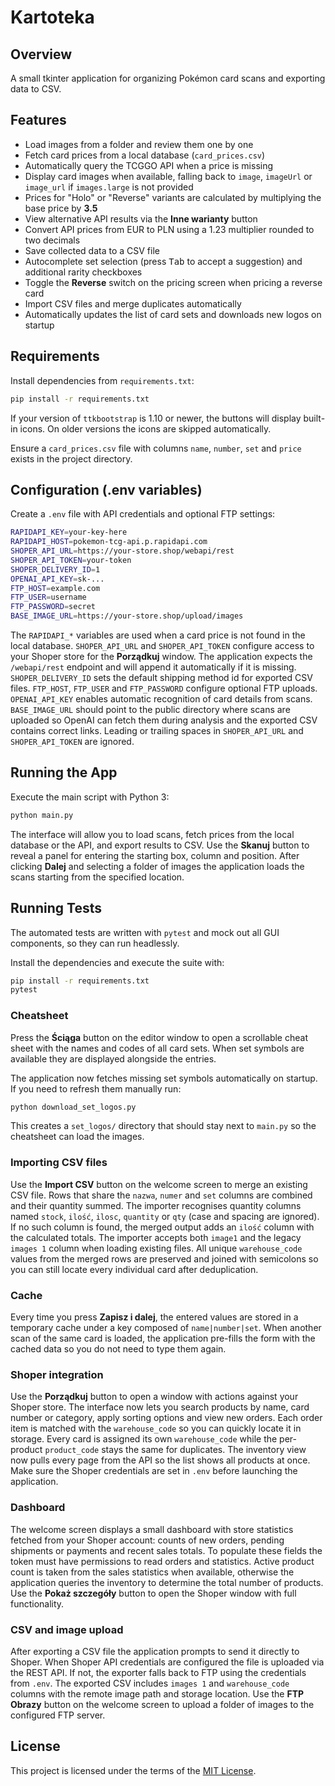# Kartoteka

## Overview
A small tkinter application for organizing Pokémon card scans and exporting data to CSV.

## Features
- Load images from a folder and review them one by one
- Fetch card prices from a local database (`card_prices.csv`)
- Automatically query the TCGGO API when a price is missing
- Display card images when available, falling back to `image`, `imageUrl` or `image_url` if `images.large` is not provided
- Prices for "Holo" or "Reverse" variants are calculated by multiplying the base price by **3.5**
- View alternative API results via the **Inne warianty** button
- Convert API prices from EUR to PLN using a 1.23 multiplier rounded to two decimals
- Save collected data to a CSV file
- Autocomplete set selection (press <kbd>Tab</kbd> to accept a suggestion) and additional rarity checkboxes
- Toggle the **Reverse** switch on the pricing screen when pricing a reverse card
- Import CSV files and merge duplicates automatically
- Automatically updates the list of card sets and downloads new logos on startup

## Requirements
Install dependencies from `requirements.txt`:

```bash
pip install -r requirements.txt
```

If your version of `ttkbootstrap` is 1.10 or newer, the buttons will display built-in icons. On older versions the icons are skipped automatically.

Ensure a `card_prices.csv` file with columns `name`, `number`, `set` and `price` exists in the project directory.

## Configuration (.env variables)
Create a `.env` file with API credentials and optional FTP settings:

```bash
RAPIDAPI_KEY=your-key-here
RAPIDAPI_HOST=pokemon-tcg-api.p.rapidapi.com
SHOPER_API_URL=https://your-store.shop/webapi/rest
SHOPER_API_TOKEN=your-token
SHOPER_DELIVERY_ID=1
OPENAI_API_KEY=sk-...
FTP_HOST=example.com
FTP_USER=username
FTP_PASSWORD=secret
BASE_IMAGE_URL=https://your-store.shop/upload/images
```

The `RAPIDAPI_*` variables are used when a card price is not found in the local database. `SHOPER_API_URL` and `SHOPER_API_TOKEN` configure access to your Shoper store for the **Porządkuj** window. The application expects the `/webapi/rest` endpoint and will append it automatically if it is missing. `SHOPER_DELIVERY_ID` sets the default shipping method id for exported CSV files. `FTP_HOST`, `FTP_USER` and `FTP_PASSWORD` configure optional FTP uploads. `OPENAI_API_KEY` enables automatic recognition of card details from scans. `BASE_IMAGE_URL` should point to the public directory where scans are uploaded so OpenAI can fetch them during analysis and the exported CSV contains correct links. Leading or trailing spaces in `SHOPER_API_URL` and `SHOPER_API_TOKEN` are ignored.

## Running the App
Execute the main script with Python 3:

```bash
python main.py
```

The interface will allow you to load scans, fetch prices from the local database
or the API, and export results to CSV.  Use the **Skanuj** button to reveal a
panel for entering the starting box, column and position.  After clicking
**Dalej** and selecting a folder of images the application loads the scans
starting from the specified location.

## Running Tests
The automated tests are written with `pytest` and mock out all GUI components,
so they can run headlessly.

Install the dependencies and execute the suite with:

```bash
pip install -r requirements.txt
pytest
```

### Cheatsheet
Press the **Ściąga** button on the editor window to open a scrollable cheat sheet with the names and codes of all card sets. When set symbols are available they are displayed alongside the entries.

The application now fetches missing set symbols automatically on startup. If you need to refresh them manually run:

```bash
python download_set_logos.py
```

This creates a `set_logos/` directory that should stay next to `main.py` so the cheatsheet can load the images.

### Importing CSV files
Use the **Import CSV** button on the welcome screen to merge an existing CSV file. Rows that share the `nazwa`, `numer` and `set` columns are combined and their quantity summed. The importer recognises quantity columns named `stock`, `ilość`, `ilosc`, `quantity` or `qty` (case and spacing are ignored). If no such column is found, the merged output adds an `ilość` column with the calculated totals. The importer accepts both `image1` and the legacy `images 1` column when loading existing files. All unique `warehouse_code` values from the merged rows are preserved and joined with semicolons so you can still locate every individual card after deduplication.

### Cache
Every time you press **Zapisz i dalej**, the entered values are stored in a temporary cache under a key composed of `name|number|set`. When another scan of the same card is loaded, the application pre-fills the form with the cached data so you do not need to type them again.

### Shoper integration
Use the **Porządkuj** button to open a window with actions against your Shoper store. The interface now lets you search products by name, card number or category, apply sorting options and view new orders. Each order item is matched with the `warehouse_code` so you can quickly locate it in storage. Every card is assigned its own `warehouse_code` while the per-product `product_code` stays the same for duplicates. The inventory view now pulls every page from the API so the list shows all products at once. Make sure the Shoper credentials are set in `.env` before launching the application.

### Dashboard
The welcome screen displays a small dashboard with store statistics fetched from your Shoper account: counts of new orders, pending shipments or payments and recent sales totals. To populate these fields the token must have permissions to read orders and statistics. Active product count is taken from the sales statistics when available, otherwise the application queries the inventory to determine the total number of products. Use the **Pokaż szczegóły** button to open the Shoper window with full functionality.

### CSV and image upload
After exporting a CSV file the application prompts to send it directly to Shoper. When Shoper API credentials are configured the file is uploaded via the REST API. If not, the exporter falls back to FTP using the credentials from `.env`. The exported CSV includes `images 1` and `warehouse_code` columns with the remote image path and storage location. Use the **FTP Obrazy** button on the welcome screen to upload a folder of images to the configured FTP server.

## License
This project is licensed under the terms of the [MIT License](LICENSE).
